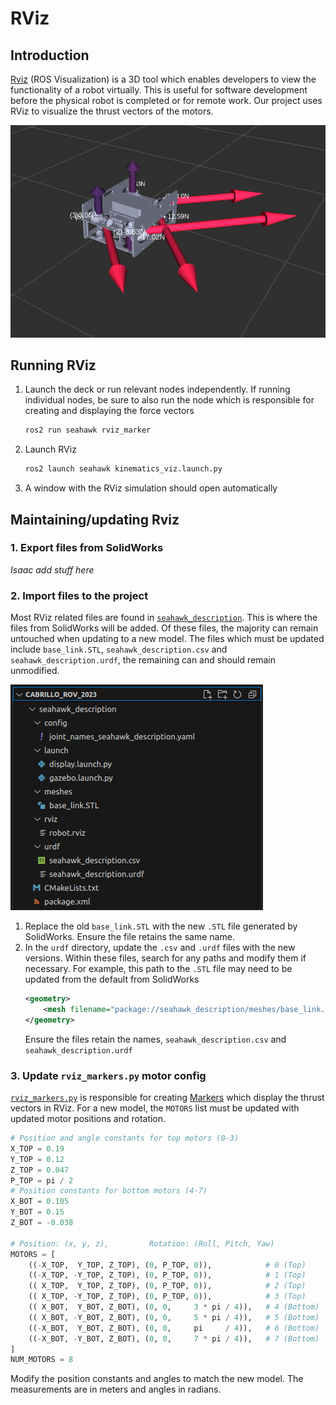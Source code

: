 # RViz

## Introduction
[Rviz](http://wiki.ros.org/rviz) (ROS Visualization) is a 3D tool which enables developers to view the functionality of a robot virtually. This is useful for software development before the physical robot is completed or for remote work. Our project uses RViz to visualize the thrust vectors of the motors.

![RViz image](img/rviz.png)

## Running RViz
1. Launch the deck or run relevant nodes independently. If running individual nodes, be sure to also run the node which is responsible for creating and displaying the force vectors
    ```sh
    ros2 run seahawk rviz_marker
    ```
2. Launch RViz
    ```sh
    ros2 launch seahawk kinematics_viz.launch.py
    ```
3. A window with the RViz simulation should open automatically

## Maintaining/updating Rviz

### 1. Export files from SolidWorks
*Isaac add stuff here*

### 2. Import files to the project
Most RViz related files are found in [`seahawk_description`](https://github.com/CabrilloRoboticsClub/cabrillo_rov_2023/tree/main/src/seahawk_description). This is where the files from SolidWorks will be added. Of these files, the majority can remain untouched when updating to a new model. The files which must be updated include `base_link.STL`, `seahawk_description.csv` and `seahawk_description.urdf`, the remaining can and should remain unmodified.

![seahawk_description directory](img/seahawk_description_directory.png)

1. Replace the old `base_link.STL` with the new `.STL` file generated by SolidWorks. Ensure the file retains the same name.
2. In the `urdf` directory, update the `.csv` and `.urdf` files with the new versions. Within these files, search for any paths and modify them if necessary. For example, this path to the `.STL` file may need to be updated from the default from SolidWorks
    ```xml
    <geometry>
        <mesh filename="package://seahawk_description/meshes/base_link.STL" />
    </geometry>
    ```
    Ensure the files retain the names, `seahawk_description.csv` and `seahawk_description.urdf`

### 3. Update `rviz_markers.py` motor config
[`rviz_markers.py`](https://github.com/CabrilloRoboticsClub/cabrillo_rov_2023/blob/main/src/seahawk/seahawk_deck/rviz_markers.py) is responsible for creating [Markers](http://wiki.ros.org/rviz/DisplayTypes/Marker) which display the thrust vectors in RViz. For a new model, the `MOTORS` list must be updated with updated motor positions and rotation.
```py
# Position and angle constants for top motors (0-3)
X_TOP = 0.19
Y_TOP = 0.12
Z_TOP = 0.047
P_TOP = pi / 2
# Position constants for bottom motors (4-7)
X_BOT = 0.105
Y_BOT = 0.15
Z_BOT = -0.038

# Position: (x, y, z),         Rotation: (Roll, Pitch, Yaw)
MOTORS = [
    ((-X_TOP,  Y_TOP, Z_TOP), (0, P_TOP, 0)),            # 0 (Top)
    ((-X_TOP, -Y_TOP, Z_TOP), (0, P_TOP, 0)),            # 1 (Top)
    (( X_TOP,  Y_TOP, Z_TOP), (0, P_TOP, 0)),            # 2 (Top)
    (( X_TOP, -Y_TOP, Z_TOP), (0, P_TOP, 0)),            # 3 (Top)
    (( X_BOT,  Y_BOT, Z_BOT), (0, 0,     3 * pi / 4)),   # 4 (Bottom)
    (( X_BOT, -Y_BOT, Z_BOT), (0, 0,     5 * pi / 4)),   # 5 (Bottom)    
    ((-X_BOT,  Y_BOT, Z_BOT), (0, 0,     pi     / 4)),   # 6 (Bottom)
    ((-X_BOT, -Y_BOT, Z_BOT), (0, 0,     7 * pi / 4)),   # 7 (Bottom)
]
NUM_MOTORS = 8
```
Modify the position constants and angles to match the new model. The measurements are in meters and angles in radians.